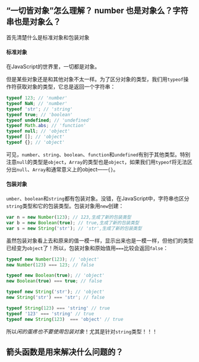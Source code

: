 ## “一切皆对象”怎么理解？ number 也是对象么？字符串也是对象么？

首先清楚什么是标准对象和包装对象

#### 标准对象

在JavaScript的世界里，一切都是对象。

但是某些对象还是和其他对象不太一样。为了区分对象的类型，我们用`typeof`操作符获取对象的类型，它总是返回一个字符串：

```js
typeof 123; // 'number'
typeof NaN; // 'number'
typeof 'str'; // 'string'
typeof true; // 'boolean'
typeof undefined; // 'undefined'
typeof Math.abs; // 'function'
typeof null; // 'object'
typeof []; // 'object'
typeof {}; // 'object'
```

可见，`number`、`string`、`boolean`、`function`和`undefined`有别于其他类型。特别注意`null`的类型是`object`，`Array`的类型也是`object`，如果我们用`typeof`将无法区分出`null`、`Array`和通常意义上的object——`{}`。

#### 包装对象

`umber`、`boolean`和`string`都有包装对象。没错，在JavaScript中，字符串也区分`string`类型和它的包装类型。包装对象用`new`创建：

```js
var n = new Number(123); // 123,生成了新的包装类型
var b = new Boolean(true); // true,生成了新的包装类型
var s = new String('str'); // 'str',生成了新的包装类型
```

虽然包装对象看上去和原来的值一模一样，显示出来也是一模一样，但他们的类型已经变为`object`了！所以，包装对象和原始值用`===`比较会返回`false`：

```js
typeof new Number(123); // 'object'
new Number(123) === 123; // false

typeof new Boolean(true); // 'object'
new Boolean(true) === true; // false

typeof new String('str'); // 'object'
new String('str') === 'str'; // false

typeof String(123) === 'string' // true
typeof '123' === 'string' // true
typeof new String(123)  === 'object' // true
```

所以*闲的蛋疼也不要使用包装对象*！尤其是针对`string`类型！！！





## 箭头函数是用来解决什么问题的？

